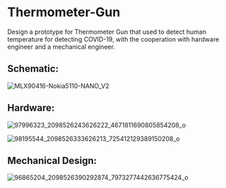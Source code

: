 # Thermometer-Gun
Design a prototype for Thermometer Gun that used to detect human temperature for detecting COVID-19, with the cooperation with hardware engineer and a mechanical engineer.



## Schematic:
![MLX90416-Nokia5110-NANO_V2](https://user-images.githubusercontent.com/66730765/97852130-01f4f100-1cff-11eb-965d-a8e4c9d2443d.png)

## Hardware:
![97996323_2098526243626222_4671811690805854208_o](https://user-images.githubusercontent.com/66730765/98453845-60d6c200-2166-11eb-9fbb-29f8a1fce9c6.jpg)

![98195544_2098526333626213_725412129389150208_o](https://user-images.githubusercontent.com/66730765/98453848-67653980-2166-11eb-815b-25f7a3d115d3.jpg)


## Mechanical Design:
![96865204_2098526390292874_7973277442636775424_o](https://user-images.githubusercontent.com/66730765/98453838-4dc3f200-2166-11eb-829e-6a83b4b1de6a.jpg)

